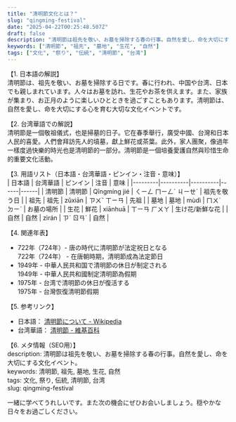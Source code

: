 ```yaml
---
title: "清明節文化とは？"
slug: "qingming-festival"
date: "2025-04-22T00:25:48.507Z"
draft: false
description: "清明節は祖先を敬い、お墓を掃除する春の行事。自然を愛し、命を大切にする文化イベント。"
keywords: ["清明節", "祖先", "墓地", "生花", "自然"]
tags: ["文化", "祭り", "伝統", "清明節", "台湾"]
---
```


【1. 日本語の解説】  
清明節は、祖先を敬い、お墓を掃除する日です。春に行われ、中国や台湾、日本でも親しまれています。人々はお墓を訪れ、生花やお茶を供えます。また、家族が集まり、お正月のように楽しいひとときを過ごすこともあります。清明節は、自然を愛し、命を大切にする心を育む大切な文化イベントです。

【2. 台湾華語での解説】  
清明節是一個敬祖儀式，也是掃墓的日子。它在春季舉行，廣受中國、台灣和日本人民的喜愛。人們會拜訪先人的墳墓，獻上鮮花或茶葉。此外，家人團聚，像過年一樣度過快樂的時光也是清明節的一部分。清明節是一個培養愛護自然與珍惜生命的重要文化活動。

【3. 用語リスト（日本語・台湾華語・ピンイン・注音・意味）】  
| 日本語 | 台湾華語 | ピンイン | 注音 | 意味 |
|---------|----------|----------|------|------|
| 清明節 | 清明節  | Qīngmíng jié | ㄑㄧㄥ ㄇㄧㄥˊ ㄐㄧㄝˊ | 祖先を敬う日 |
| 祖先 | 祖先 | zǔxiān | ㄗㄨˇ ㄒㄧㄢ | 先祖 |
| 墓地 | 墓地 | mùdì | ㄇㄨˋ ㄉㄧˋ | お墓の場所 |
| 生花 | 鮮花 | xiānhuā | ㄒㄧㄢ ㄏㄨㄚ | 生け花/新鮮な花 |
| 自然 | 自然 | zìrán | ㄗˋ ㄖㄢˊ | 自然 |

【4. 関連年表】  
- 722年（724年）- 唐の時代に清明節が法定祝日となる  
  722年（724年） - 在唐朝時期，清明節成為法定節日  
- 1949年 - 中華人民共和国で清明節の休日が制定される  
  1949年 - 中華人民共和國制定清明節為假期  
- 1975年 - 台湾で清明節の休日が復活する  
  1975年 - 台灣恢復清明節假期

【5. 参考リンク】  
- 日本語： [清明節について - Wikipedia](https://ja.wikipedia.org/wiki/%E6%B8%85%E6%98%8E%E7%AF%80)  
- 台湾華語： [清明節 - 維基百科](https://zh.wikipedia.org/wiki/%E6%B8%85%E6%98%8E%E8%8A%82)

【6. メタ情報（SEO用）】  
description: 清明節は祖先を敬い、お墓を掃除する春の行事。自然を愛し、命を大切にする文化イベント。  
keywords: 清明節, 祖先, 墓地, 生花, 自然  
tags: 文化, 祭り, 伝統, 清明節, 台湾  
slug: qingming-festival

一緒に学べてうれしいです。また次の機会にぜひお会いしましょう。穏やかな日々をお過ごしください。